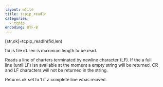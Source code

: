 ```yaml
---
layout: mfile
title: tcpip_readln
categories:
  - tcpip
encoding: UTF-8
---
```


[str,ok]=tcpip\_readln(fid,len)

fid   is file id.
len   is maximum length to be read.

Reads a line of charters terminated by newline character (LF).
If the a full line (until LF) isn available at the
moment a empty string will be returned.
CR and LF characters will not be returned in the string.

Returns ok set to 1 if a complete line whas recived.
